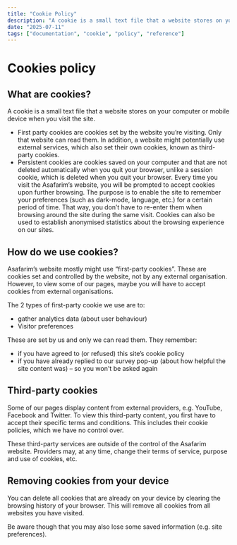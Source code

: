 ```yaml
---
title: "Cookie Policy"
description: "A cookie is a small text file that a website stores on your computer or mobile device when you visit the site."
date: "2025-07-11"
tags: ["documentation", "cookie", "policy", "reference"]
---
```


# Cookies policy

## What are cookies?

A cookie is a small text file that a website stores on your computer or mobile device when you visit the site.

- First party cookies are cookies set by the website you’re visiting. Only that website can read them. In addition, a website might potentially use external services, which also set their own cookies, known as third-party cookies.
- Persistent cookies are cookies saved on your computer and that are not deleted automatically when you quit your browser, unlike a session cookie, which is deleted when you quit your browser.
Every time you visit the Asafarim’s website, you will be prompted to accept cookies upon further browsing. The purpose is to enable the site to remember your preferences (such as dark-mode, language, etc.) for a certain period of time. That way, you don’t have to re-enter them when browsing around the site during the same visit. Cookies can also be used to establish anonymised statistics about the browsing experience on our sites. 
## How do we use cookies?
Asafarim’s website mostly might use “first-party cookies”. These are cookies set and controlled by the website, not by any external organisation.
However, to view some of our pages, maybe you will have to accept cookies from external organisations.  

The 2 types of first-party cookie we use are to:
- gather analytics data (about user behaviour)
- Visitor preferences

These are set by us and only we can read them. They remember:

* if you have agreed to (or refused) this site’s cookie policy
* if you have already replied to our survey pop-up (about how helpful the site content was) – so you won't be asked again

## Third-party cookies
Some of our pages display content from external providers, e.g. YouTube, Facebook and Twitter. To view this third-party content, you first have to accept their specific terms and conditions. This includes their cookie policies, which we have no control over.

These third-party services are outside of the control of the Asafarim website. Providers may, at any time, change their terms of service, purpose and use of cookies, etc.

## Removing cookies from your device

You can delete all cookies that are already on your device by clearing the browsing history of your browser. This will remove all cookies from all websites you have visited.

Be aware though that you may also lose some saved information (e.g. site preferences).


